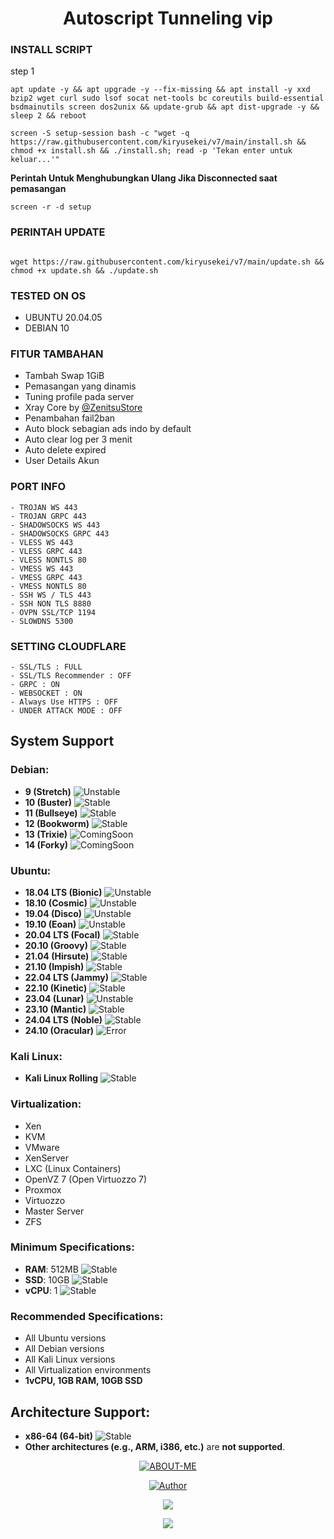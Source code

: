 <h1 align="center">
<h1 align="center">Autoscript Tunneling vip

### INSTALL SCRIPT 
step 1
```
apt update -y && apt upgrade -y --fix-missing && apt install -y xxd bzip2 wget curl sudo lsof socat net-tools bc coreutils build-essential bsdmainutils screen dos2unix && update-grub && apt dist-upgrade -y && sleep 2 && reboot
```
```
screen -S setup-session bash -c "wget -q https://raw.githubusercontent.com/kiryusekei/v7/main/install.sh && chmod +x install.sh && ./install.sh; read -p 'Tekan enter untuk keluar...'"

```

**Perintah Untuk Menghubungkan Ulang Jika Disconnected saat pemasangan**
```
screen -r -d setup
```

### PERINTAH UPDATE
```

wget https://raw.githubusercontent.com/kiryusekei/v7/main/update.sh && chmod +x update.sh && ./update.sh

```

### TESTED ON OS 
- UBUNTU 20.04.05
- DEBIAN 10

### FITUR TAMBAHAN
- Tambah Swap 1GiB
- Pemasangan yang dinamis
- Tuning profile pada server
- Xray Core by [@ZenitsuStore](https://github.com/myridwan)
- Penambahan fail2ban
- Auto block sebagian ads indo by default
- Auto clear log per 3 menit
- Auto delete expired
- User Details Akun

### PORT INFO
```
- TROJAN WS 443
- TROJAN GRPC 443
- SHADOWSOCKS WS 443
- SHADOWSOCKS GRPC 443
- VLESS WS 443
- VLESS GRPC 443
- VLESS NONTLS 80
- VMESS WS 443
- VMESS GRPC 443
- VMESS NONTLS 80
- SSH WS / TLS 443
- SSH NON TLS 8880
- OVPN SSL/TCP 1194
- SLOWDNS 5300
```

### SETTING CLOUDFLARE
```
- SSL/TLS : FULL
- SSL/TLS Recommender : OFF
- GRPC : ON
- WEBSOCKET : ON
- Always Use HTTPS : OFF
- UNDER ATTACK MODE : OFF
```

## System Support

### Debian:
- **9 (Stretch)** ![Unstable](https://img.shields.io/badge/status-Unstable-orange)
- **10 (Buster)** ![Stable](https://img.shields.io/badge/status-Stable-brightgreen)
- **11 (Bullseye)** ![Stable](https://img.shields.io/badge/status-Stable-brightgreen)
- **12 (Bookworm)** ![Stable](https://img.shields.io/badge/status-Stable-brightgreen)
- **13 (Trixie)** ![ComingSoon](https://img.shields.io/badge/status-Coming%20Soon-blue)
- **14 (Forky)** ![ComingSoon](https://img.shields.io/badge/status-Coming%20Soon-blue)

### Ubuntu:
- **18.04 LTS (Bionic)** ![Unstable](https://img.shields.io/badge/status-Unstable-orange)
- **18.10 (Cosmic)** ![Unstable](https://img.shields.io/badge/status-Unstable-orange)
- **19.04 (Disco)** ![Unstable](https://img.shields.io/badge/status-Unstable-orange)
- **19.10 (Eoan)** ![Unstable](https://img.shields.io/badge/status-Unstable-orange)
- **20.04 LTS (Focal)** ![Stable](https://img.shields.io/badge/status-Stable-brightgreen)
- **20.10 (Groovy)** ![Stable](https://img.shields.io/badge/status-Stable-brightgreen)
- **21.04 (Hirsute)** ![Stable](https://img.shields.io/badge/status-Stable-brightgreen)
- **21.10 (Impish)** ![Stable](https://img.shields.io/badge/status-Stable-brightgreen)
- **22.04 LTS (Jammy)** ![Stable](https://img.shields.io/badge/status-Stable-brightgreen)
- **22.10 (Kinetic)** ![Stable](https://img.shields.io/badge/status-Stable-brightgreen)
- **23.04 (Lunar)** ![Unstable](https://img.shields.io/badge/status-Unstable-orange)
- **23.10 (Mantic)** ![Stable](https://img.shields.io/badge/status-Stable-brightgreen)
- **24.04 LTS (Noble)** ![Stable](https://img.shields.io/badge/status-Stable-brightgreen)
- **24.10 (Oracular)** ![Error](https://img.shields.io/badge/status-Error-red)

### Kali Linux:
- **Kali Linux Rolling** ![Stable](https://img.shields.io/badge/status-Stable-brightgreen)

### Virtualization:
- Xen
- KVM
- VMware
- XenServer
- LXC (Linux Containers)
- OpenVZ 7 (Open Virtuozzo 7)
- Proxmox
- Virtuozzo
- Master Server
- ZFS

### Minimum Specifications:
- **RAM**: 512MB ![Stable](https://img.shields.io/badge/status-Stable-brightgreen)
- **SSD**: 10GB ![Stable](https://img.shields.io/badge/status-Stable-brightgreen)
- **vCPU**: 1 ![Stable](https://img.shields.io/badge/status-Stable-brightgreen)

### Recommended Specifications:
- All Ubuntu versions
- All Debian versions
- All Kali Linux versions
- All Virtualization environments
- **1vCPU, 1GB RAM, 10GB SSD**

## Architecture Support:
- **x86-64 (64-bit)** ![Stable](https://img.shields.io/badge/status-Stable-brightgreen)
- **Other architectures (e.g., ARM, i386, etc.)** are **not supported**.

<p align="center">
<a href="#"><img title="ABOUT-ME" src="https://img.shields.io/badge/ABOUT ME-green?colorA=%23ff0000&colorB=%23017e40&style=for-the-badge"></a>
</p>
<p align="center">
<a href="https://github.com/Mrz051"><img title="Author" src="https://img.shields.io/badge/AUTHOR-PEYX-orange.svg?style=for-the-badge&logo=github"></a>
</p>
<p align="center">
<a href="https://t.me/peyyx" target=”_blank”><img src="https://img.shields.io/static/v1?style=for-the-badge&logo=Telegram&label=Telegram&message=Click%20Here&color=blue"></a>
</p>
<p align="center">
<a href="https://wa.me/6287744622208" target=”_blank”><img src="https://img.shields.io/static/v1?style=for-the-badge&logo=Whatsapp&label=Whatsapp&message=Click%20Here&color=green"></a>
</p>
